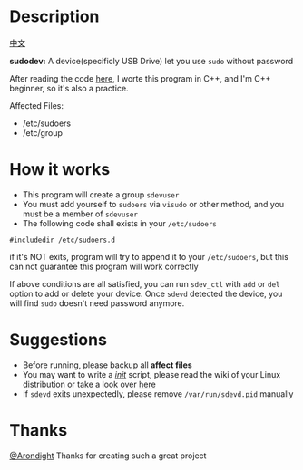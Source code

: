 # Description
[中文](./README.md)

**sudodev:** A device(specificly USB Drive) let you use `sudo` without password

After reading the code [here](https://github.com/Arondight/sudodev), I worte this program in C++, and I'm C++ beginner, so it's also a practice.

Affected Files:
- /etc/sudoers
- /etc/group

# How it works
- This program will create a group `sdevuser`
- You must add yourself to `sudoers` via `visudo` or other method, and you must be a member of `sdevuser`
- The following code shall exists in your `/etc/sudoers`
```plain
#includedir /etc/sudoers.d
```
if it's NOT exits, program will try to append it to your `/etc/sudoers`, but this can not guarantee this program will work correctly

If above conditions are all satisfied, you can run `sdev_ctl` with `add` or `del` option to add or delete your device. Once `sdevd` detected the device, you will find `sudo` doesn't need password anymore.

# Suggestions
- Before running, please backup all **affect files**
- You may want to  write a *[init](https://en.wikipedia.org/wiki/Init)* script, please read the wiki of your Linux distribution or take a look over [here](https://github.com/Arondight/sudodev/tree/master/init)
- If `sdevd` exits unexpectedly, please remove `/var/run/sdevd.pid` manually

# Thanks
[@Arondight](https://github.com/Arondight) Thanks for creating such a great project
